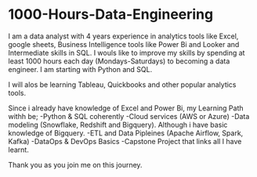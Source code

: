 # 1000-Hours-Data-Engineering
I am a data analyst with 4 years experience in analytics tools like Excel, google sheets, Business Intelligence tools like Power Bi and Looker and Intermediate skills in SQL. I wouls like to improve my skills by spending at least 1000 hours each day (Mondays-Saturdays) to becoming a data engineer. I am starting with Python and SQL.

I will alos be learning Tableau, Quickbooks and other popular analytics tools.

Since i already have knowledge of Excel and Power Bi, my Learning Path withh be;
-Python & SQL coherently
-Cloud services (AWS or Azure)
-Data modeling (Snowflake, Redshift and Bigquery). Although i have basic knowledge of Bigquery.
-ETL and Data Pipleines (Apache Airflow, Spark, Kafka)
-DataOps & DevOps Basics
-Capstone Project that links all I have learnt.

Thank you as you join me on this journey.
